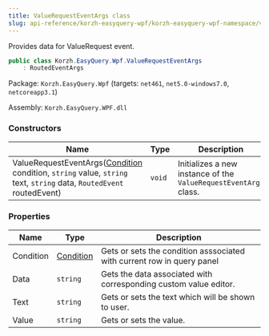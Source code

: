 ```yaml
---
title: ValueRequestEventArgs class
slug: api-reference/korzh-easyquery-wpf/korzh-easyquery-wpf-namespace/valuerequesteventargs-class
---
```


Provides data for ValueRequest event.
```csharp
public class Korzh.EasyQuery.Wpf.ValueRequestEventArgs
    : RoutedEventArgs

```
Package: `Korzh.EasyQuery.Wpf` (targets: `net461`, `net5.0-windows7.0`, `netcoreapp3.1`)

Assembly: `Korzh.EasyQuery.WPF.dll`

### Constructors

| Name | Type | Description | 
| --- | --- | --- | 
| ValueRequestEventArgs([Condition](//easyquery/docs/api-reference/korzh-easyquery/korzh-easyquery-namespace/condition-class) condition, `string` value, `string` text, `string` data, `RoutedEvent` routedEvent) | `void` | Initializes a new instance of the `ValueRequestEventArgs` class. | 


### Properties

| Name | Type | Description | 
| --- | --- | --- | 
| Condition | [Condition](//easyquery/docs/api-reference/korzh-easyquery/korzh-easyquery-namespace/condition-class) | Gets or sets the condition asssociated with current row in query panel | 
| Data | `string` | Gets the data associated with corresponding custom value editor. | 
| Text | `string` | Gets or sets the text which will be shown to user. | 
| Value | `string` | Gets or sets the value. |